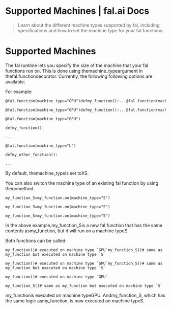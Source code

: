 # Supported Machines | fal.ai Docs


> Learn about the different machine types supported by fal, including specifications and how to set the machine type for your fal functions.


# Supported Machines

The fal runtime lets you specify the size of the machine that your fal functions run on. This is done using themachine_typeargument in thefal.functiondecorator. Currently, the following following options are available:

For example:

```
@fal.function(machine_type="GPU")defmy_function():...@fal.function(machine_type="L")defmy_other_function():...
```

```
@fal.function(machine_type="GPU")defmy_function():...@fal.function(machine_type="L")defmy_other_function():...
```

```
@fal.function(machine_type="GPU")
```

```
defmy_function():
```

```
...
```

```
@fal.function(machine_type="L")
```

```
defmy_other_function():
```

```
...
```

By default, themachine_typeis set toXS.

You can also switch the machine type of an existing fal function by using theonmethod.

```
my_function_S=my_function.on(machine_type="S")
```

```
my_function_S=my_function.on(machine_type="S")
```

```
my_function_S=my_function.on(machine_type="S")
```

In the above example,my_function_Sis a new fal function that has the same contents asmy_function, but it will run on a machine typeS.

Both functions can be called:

```
my_function()# executed on machine type `GPU`my_function_S()# same as my_function but executed on machine type `S`
```

```
my_function()# executed on machine type `GPU`my_function_S()# same as my_function but executed on machine type `S`
```

```
my_function()# executed on machine type `GPU`
```

```
my_function_S()# same as my_function but executed on machine type `S`
```

my_functionis executed on machine typeGPU. Andmy_function_S, which has the same logic asmy_function, is now executed on machine typeS.